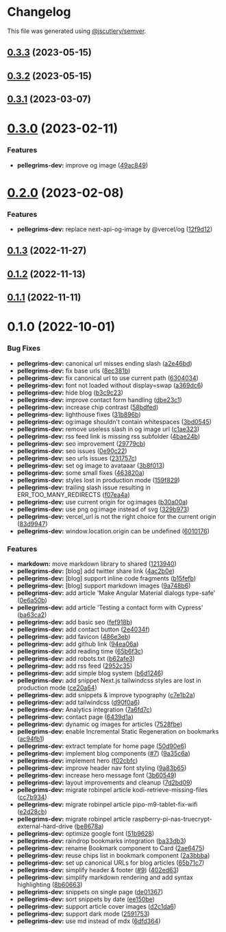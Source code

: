 # Changelog

This file was generated using [@jscutlery/semver](https://github.com/jscutlery/semver).

## [0.3.3](https://github.com/robinpellegrims/pellegrims/compare/pellegrims-dev-0.3.2...pellegrims-dev-0.3.3) (2023-05-15)

## [0.3.2](https://github.com/robinpellegrims/pellegrims/compare/pellegrims-dev-0.3.1...pellegrims-dev-0.3.2) (2023-05-15)

## [0.3.1](https://github.com/robinpellegrims/pellegrims/compare/pellegrims-dev-0.3.0...pellegrims-dev-0.3.1) (2023-03-07)

# [0.3.0](https://github.com/robinpellegrims/pellegrims/compare/pellegrims-dev-0.2.0...pellegrims-dev-0.3.0) (2023-02-11)

### Features

- **pellegrims-dev:** improve og image ([49ac849](https://github.com/robinpellegrims/pellegrims/commit/49ac849065de7e350b24e0fdd046bea29fce8b27))

# [0.2.0](https://github.com/robinpellegrims/pellegrims/compare/pellegrims-dev-0.1.3...pellegrims-dev-0.2.0) (2023-02-08)

### Features

- **pellegrims-dev:** replace next-api-og-image by @vercel/og ([12f9d12](https://github.com/robinpellegrims/pellegrims/commit/12f9d125adf19b972681020b9f66dcaf3812675a))

## [0.1.3](https://github.com/robinpellegrims/pellegrims/compare/pellegrims-dev-0.1.2...pellegrims-dev-0.1.3) (2022-11-27)

## [0.1.2](https://github.com/robinpellegrims/pellegrims/compare/pellegrims-dev-0.1.1...pellegrims-dev-0.1.2) (2022-11-13)

## [0.1.1](https://github.com/robinpellegrims/pellegrims/compare/pellegrims-dev-0.1.0...pellegrims-dev-0.1.1) (2022-11-11)

# 0.1.0 (2022-10-01)

### Bug Fixes

- **pellegrims-dev:** canonical url misses ending slash ([a2e46bd](https://github.com/robinpellegrims/pellegrims/commit/a2e46bdf02bd23dd9907510c21d452741aa2a20b))
- **pellegrims-dev:** fix base urls ([8ec381b](https://github.com/robinpellegrims/pellegrims/commit/8ec381b5ae381bcb3280e0ed6b13d9053a7203ee))
- **pellegrims-dev:** fix canonical url to use current path ([6304034](https://github.com/robinpellegrims/pellegrims/commit/6304034fae12800147ce62da8e982697393f643a))
- **pellegrims-dev:** font not loaded without display=swap ([a369dc6](https://github.com/robinpellegrims/pellegrims/commit/a369dc6d994efe721e9437ef988cb3742e53836a))
- **pellegrims-dev:** hide blog ([b3c9c23](https://github.com/robinpellegrims/pellegrims/commit/b3c9c23c49adb4ef3b35036dd852d3b728fb7d89))
- **pellegrims-dev:** improve contact form handling ([dbe23c1](https://github.com/robinpellegrims/pellegrims/commit/dbe23c1757dc32ca305394922042790591f51d53))
- **pellegrims-dev:** increase chip contrast ([58bdfed](https://github.com/robinpellegrims/pellegrims/commit/58bdfed17fb7b4b687460f76142eed50890c436c))
- **pellegrims-dev:** lighthouse fixes ([31b896b](https://github.com/robinpellegrims/pellegrims/commit/31b896bf2b64db36db502a2caabbe510f2e9c44e))
- **pellegrims-dev:** og:image shouldn't contain whitespaces ([3bd0545](https://github.com/robinpellegrims/pellegrims/commit/3bd054577ae8c0e1a3d72e7934f02bcd93e2c607))
- **pellegrims-dev:** remove useless slash in og image url ([c1ae323](https://github.com/robinpellegrims/pellegrims/commit/c1ae323b13bc8f3ea4396c61f8b90c0aed95a992))
- **pellegrims-dev:** rss feed link is missing rss subfolder ([4bae24b](https://github.com/robinpellegrims/pellegrims/commit/4bae24b4c1e9f80f2c3d3215787bc85ff09a19d8))
- **pellegrims-dev:** seo improvement ([29779cb](https://github.com/robinpellegrims/pellegrims/commit/29779cb6b117185d807a0e70628838186f2579c4))
- **pellegrims-dev:** seo issues ([0e90c22](https://github.com/robinpellegrims/pellegrims/commit/0e90c2202132d2c01a174646ab8ffbc9ae61ab82))
- **pellegrims-dev:** seo urls issues ([231757c](https://github.com/robinpellegrims/pellegrims/commit/231757cef1781bd78d082121b82faec0286597e5))
- **pellegrims-dev:** set og image to avataaar ([3b8f013](https://github.com/robinpellegrims/pellegrims/commit/3b8f0139b4d131cac2cde844a0b74e8e5ae712bf))
- **pellegrims-dev:** some small fixes ([463820a](https://github.com/robinpellegrims/pellegrims/commit/463820acf1c6bdcc32df62d3aba995e1192a4796))
- **pellegrims-dev:** styles lost in production mode ([159f829](https://github.com/robinpellegrims/pellegrims/commit/159f829b8199901de37c5e7fb74ebad15de6815f))
- **pellegrims-dev:** trailing slash issue resulting in ERR_TOO_MANY_REDIRECTS ([f07ea4a](https://github.com/robinpellegrims/pellegrims/commit/f07ea4a0c4164fc4ba57f210dbc4e9c89edaa129))
- **pellegrims-dev:** use current origin for og:images ([b30a00a](https://github.com/robinpellegrims/pellegrims/commit/b30a00a59560a566b825cef1bc4196af28a45fc1))
- **pellegrims-dev:** use png og:image instead of svg ([329b973](https://github.com/robinpellegrims/pellegrims/commit/329b973bbeba13eca461db45ad7c4f4d7435d982))
- **pellegrims-dev:** vercel_url is not the right choice for the current origin ([83d9947](https://github.com/robinpellegrims/pellegrims/commit/83d99471db0066419844736ec56557bbaeb8d459))
- **pellegrims-dev:** window.location.origin can be undefined ([6010176](https://github.com/robinpellegrims/pellegrims/commit/6010176b5852e9a559f36f3cd0fb78b22aef321b))

### Features

- **markdown:** move markdown library to shared ([1213940](https://github.com/robinpellegrims/pellegrims/commit/1213940aac87511ea7c9a65fec8de26303140231))
- **pellegrims-dev:** [blog] add twitter share link ([4ac2b0e](https://github.com/robinpellegrims/pellegrims/commit/4ac2b0ebcf2000b0b969d5bbdabc9a8e97cf8c98))
- **pellegrims-dev:** [blog] support inline code fragments ([b15fefb](https://github.com/robinpellegrims/pellegrims/commit/b15fefbe72331198510c2749e1c1bf8d28743878))
- **pellegrims-dev:** [blog] support markdown images ([9a748b6](https://github.com/robinpellegrims/pellegrims/commit/9a748b64e2b9a48d92767014c5ce7a4dc02f81d1))
- **pellegrims-dev:** add article 'Make Angular Material dialogs type-safe' ([0e6a50b](https://github.com/robinpellegrims/pellegrims/commit/0e6a50bc6d39e848aba79fac80119716713c759c))
- **pellegrims-dev:** add article 'Testing a contact form with Cypress' ([ba63ca2](https://github.com/robinpellegrims/pellegrims/commit/ba63ca2b0db6d2ebd9d8dfc55dcccddd18b94e0c))
- **pellegrims-dev:** add basic seo ([fef918b](https://github.com/robinpellegrims/pellegrims/commit/fef918ba92bebdd5fe3ec78bff75f63b3106041d))
- **pellegrims-dev:** add contact button ([2e4034f](https://github.com/robinpellegrims/pellegrims/commit/2e4034ff25a3c4e0696aa64c2cc2cadcc3fb4fb6))
- **pellegrims-dev:** add favicon ([486e3eb](https://github.com/robinpellegrims/pellegrims/commit/486e3eb7fb2719fa53c8dc401bd903fa027c4320))
- **pellegrims-dev:** add github link ([94ea06a](https://github.com/robinpellegrims/pellegrims/commit/94ea06a83e15224eb09e27902168ab9ab16e6117))
- **pellegrims-dev:** add reading time ([65b6f3c](https://github.com/robinpellegrims/pellegrims/commit/65b6f3cdfa4d61a270e11d06eced3cf2b46c4165))
- **pellegrims-dev:** add robots.txt ([b62afe3](https://github.com/robinpellegrims/pellegrims/commit/b62afe39d80ffe694aa7d972fae2f0275e5dfa25))
- **pellegrims-dev:** add rss feed ([2952c35](https://github.com/robinpellegrims/pellegrims/commit/2952c35a4cb176edfb98ba57a5029633500273f4))
- **pellegrims-dev:** add simple blog system ([b6d1246](https://github.com/robinpellegrims/pellegrims/commit/b6d1246a4687c49eb3b9549eb7652c77b188c881))
- **pellegrims-dev:** add snippet Next.js tailwindcss styles are lost in production mode ([ce20a64](https://github.com/robinpellegrims/pellegrims/commit/ce20a64b1695175bb7ea0ac1053d44a7dcbcb12f))
- **pellegrims-dev:** add snippets & improve typography ([c7e1b2a](https://github.com/robinpellegrims/pellegrims/commit/c7e1b2aad10f0e21ea5a5d1339834a18863022b5))
- **pellegrims-dev:** add tailwindcss ([d90f0a6](https://github.com/robinpellegrims/pellegrims/commit/d90f0a62155931ed3041931688742d414fbc9816))
- **pellegrims-dev:** Analytics integration ([7a6fd7c](https://github.com/robinpellegrims/pellegrims/commit/7a6fd7c4035b16a81a9be0126cec29c1f45c6ec1))
- **pellegrims-dev:** contact page ([6439d1a](https://github.com/robinpellegrims/pellegrims/commit/6439d1aedd63163666198b50f1702aa1b0ec5f04))
- **pellegrims-dev:** dynamic og images for articles ([7528fbe](https://github.com/robinpellegrims/pellegrims/commit/7528fbe964fc92b0f04f0be120a73168cc9a8748))
- **pellegrims-dev:** enable Incremental Static Regeneration on bookmarks ([ac94fb1](https://github.com/robinpellegrims/pellegrims/commit/ac94fb17c51815ac909897003efbe8093490c8ce))
- **pellegrims-dev:** extract template for home page ([50d90e6](https://github.com/robinpellegrims/pellegrims/commit/50d90e69f9f29e6975f7cbdbb4cea270a48d3bf3))
- **pellegrims-dev:** implement blog components ([#7](https://github.com/robinpellegrims/pellegrims/issues/7)) ([9a35c6a](https://github.com/robinpellegrims/pellegrims/commit/9a35c6a880556f38e8eb190f60887197c9614907))
- **pellegrims-dev:** implement hero ([f02cbfc](https://github.com/robinpellegrims/pellegrims/commit/f02cbfc9582a3ff70884192d7eae6abb4ab9caa0))
- **pellegrims-dev:** improve header nav font styling ([9a83b65](https://github.com/robinpellegrims/pellegrims/commit/9a83b65e2fc8fd4f1a4be712f1abda0fbedec2ec))
- **pellegrims-dev:** increase hero message font ([3b60549](https://github.com/robinpellegrims/pellegrims/commit/3b605491378ff7a84e69ed0cdc5cff3ebb9bf357))
- **pellegrims-dev:** layout improvements and cleanup ([7d2bd09](https://github.com/robinpellegrims/pellegrims/commit/7d2bd09ace9553a3decb3af388ba12b8ee80c3be))
- **pellegrims-dev:** migrate robinpel article kodi-retrieve-missing-files ([cc7b934](https://github.com/robinpellegrims/pellegrims/commit/cc7b93416a4e090b2f5a75a9fcc9abe5d1563acf))
- **pellegrims-dev:** migrate robinpel article pipo-m9-tablet-fix-wifi ([e2d28cb](https://github.com/robinpellegrims/pellegrims/commit/e2d28cb69d3588607792403e65359cb611e5c98b))
- **pellegrims-dev:** migrate robinpel article raspberry-pi-nas-truecrypt-external-hard-drive ([be8678a](https://github.com/robinpellegrims/pellegrims/commit/be8678a03f04595d1ef0d3f0b40445d8884380a8))
- **pellegrims-dev:** optimize google font ([51b9628](https://github.com/robinpellegrims/pellegrims/commit/51b9628d61164f98692142d4e88b51b451ccadf9))
- **pellegrims-dev:** raindrop bookmarks integration ([ba33db3](https://github.com/robinpellegrims/pellegrims/commit/ba33db3ef69500968ad0a4bd8b8907dfe3d80a64))
- **pellegrims-dev:** rename Bookmark component to Card ([2ae6475](https://github.com/robinpellegrims/pellegrims/commit/2ae64754363b836c6cf21c10ae10b4afcc3c7301))
- **pellegrims-dev:** reuse chips list in bookmark component ([2a3bbba](https://github.com/robinpellegrims/pellegrims/commit/2a3bbbaf9435e80be38693ce01e3a4bee8f5a4cd))
- **pellegrims-dev:** set up canonical URLs for blog articles ([65b71c7](https://github.com/robinpellegrims/pellegrims/commit/65b71c74270d6e29a3b4a5fc9f5fdbf5ffcfe350))
- **pellegrims-dev:** simplify header & footer ([#9](https://github.com/robinpellegrims/pellegrims/issues/9)) ([402ed63](https://github.com/robinpellegrims/pellegrims/commit/402ed63fffcd0554d32eb4ae31c190d715c2d90e))
- **pellegrims-dev:** simplify markdown rendering and add syntax highlighting ([8b60663](https://github.com/robinpellegrims/pellegrims/commit/8b6066304f3020ced54bf9648ced2fcc613c1d06))
- **pellegrims-dev:** snippets on single page ([de01367](https://github.com/robinpellegrims/pellegrims/commit/de01367064756723218c0b681f72b82305d04e5d))
- **pellegrims-dev:** sort snippets by date ([ee150be](https://github.com/robinpellegrims/pellegrims/commit/ee150beca3b79956fdfceda33481dd3c92fcf2ff))
- **pellegrims-dev:** support article cover images ([d2c1da6](https://github.com/robinpellegrims/pellegrims/commit/d2c1da6d6501f8708ecb9b6770d24986fd651a09))
- **pellegrims-dev:** support dark mode ([2591753](https://github.com/robinpellegrims/pellegrims/commit/2591753cdd82a0aa18f02937d33945d1f6dfa5e8))
- **pellegrims-dev:** use md instead of mdx ([6dfd364](https://github.com/robinpellegrims/pellegrims/commit/6dfd364a7e0b2b1a1227bce7db91a05cd6e2d88e))
